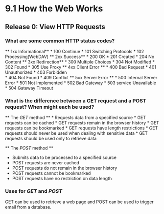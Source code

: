 # 9.1 How the Web Works

## Release 0: View HTTP Requests
 ### What are some common HTTP status codes?

   ** 1xx Informational**
     * 100 Continue
     * 101 Switching Protocols
     * 102 Processing(WebDAV)
   ** 2xx Success**
     * 200 OK
     * 201 Created
     * 204 No Content
   ** 3xx Redirection**
     * 300 Multiple Choices
     * 304 Not Modified
     * 302 Found
     * 305 Use Proxy
   ** 4xx Client Error **
     * 400 Bad Request
     * 401 Unauthorized
     * 403 Forbidden  
     * 404 Not Found
     * 409 Conflict
   ** 5xx Server Error **
      * 500 Internal Server Error
      * 501 Not Implemented
      * 502 Bad Gateway
      * 503 service Unavailable
      * 504 Gateway Timeout

  ### What is the difference between a GET request and a POST request? When might each be used?
   ** The _GET_ method **
    * Requests data from a specified source
    * GET requests can be cached
    * GET requests remain in the browser history
    * GET requests can be bookmarked
    * GET requests have length restrictions
    * GET requests should never be used when dealing with sensitive data
    * GET requests should be used only to retrieve data

  ** The _POST_ method **
   * Submits data to be processed to a specified source
   * POST requests are never cached
   * POST requests do not remain in the browser history
   * POST requests cannot be bookmarked
   * POST requests have no restriction on data length

   ### Uses for _GET_ and _POST_

   GET can be used to retrieve a web page and POST can be used to trigger email from a database.
